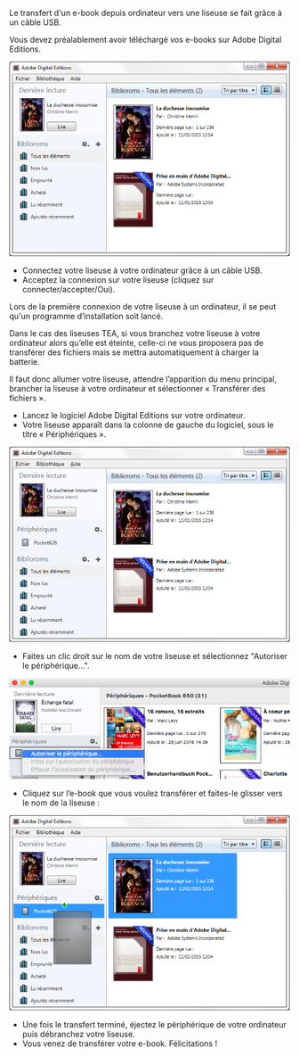 Le transfert d'un e-book depuis ordinateur vers une liseuse se fait grâce à un câble USB.

Vous devez préalablement avoir téléchargé vos e-books sur Adobe Digital Editions.

![](/images/transferer-ordinateur-liseuse-1.png)

* Connectez votre liseuse à votre ordinateur grâce à un câble USB.
* Acceptez la connexion sur votre liseuse (cliquez sur connecter/accepter/Oui).

<div class="warningtip">
    <p>Lors de la première connexion de votre liseuse à un ordinateur, il se peut qu'un programme d’installation soit lancé.</p>
    <p>Dans le cas des liseuses TEA, si vous branchez votre liseuse à votre ordinateur alors qu’elle est éteinte, celle-ci ne vous proposera pas de transférer des fichiers mais se mettra automatiquement à charger la batterie.</p>
    <p>Il faut donc allumer votre liseuse, attendre l’apparition du menu principal, brancher la liseuse à votre ordinateur et sélectionner « Transférer des fichiers ».</p>
</div>

* Lancez le logiciel Adobe Digital Editions sur votre ordinateur. 
* Votre liseuse apparaît dans la colonne de gauche du logiciel, sous le titre « Périphériques ». 

![](/images/transferer-ordinateur-liseuse-2.png)

* Faites un clic droit sur le nom de votre liseuse et sélectionnez "Autoriser le périphérique...".

![](/images/transferer-ordinateur-liseuse-4.png)

* Cliquez sur l’e-book que vous voulez transférer et faites-le glisser vers le nom de la liseuse : 

![](/images/transferer-ordinateur-liseuse-3.png)

* Une fois le transfert terminé, éjectez le périphérique de votre ordinateur puis débranchez votre liseuse. 
* Vous venez de transférer votre e-book. Félicitations !
